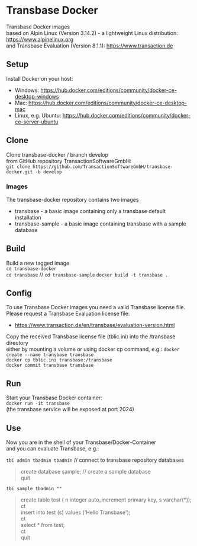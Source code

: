 # Transbase Docker

Transbase Docker images  
based on Alpin Linux (Version 3.14.2) - a lightweight Linux distribution:  
  https://www.alpinelinux.org  
and Transbase Evaluation (Version 8.1.1):
  https://www.transaction.de


## Setup 

Install Docker on your host: 
* Windows: https://hub.docker.com/editions/community/docker-ce-desktop-windows
* Mac: https://hub.docker.com/editions/community/docker-ce-desktop-mac
* Linux, e.g. Ubuntu: https://hub.docker.com/editions/community/docker-ce-server-ubuntu


## Clone

Clone transbase-docker / branch develop  
from GitHub repository TransactionSoftwareGmbH:  
`git clone https://github.com/TransactionSoftwareGmbH/transbase-docker.git -b develop`

### Images

The transbase-docker repository contains two images  
* transbase - a basic image containing only a transbase default installation
* transbase-sample - a basic image containing transbase with a sample database


## Build

Build a new tagged image  
`cd transbase-docker`  
`cd transbase` // `cd transbase-sample`
`docker build -t transbase .`  

## Config

To use Transbase Docker images you need a valid Transbase license file.  
Please request a Transbase Evaluation license file:  
* https://www.transaction.de/en/transbase/evaluation-version.html  

Copy the received Transbase license file (tblic.ini) into the /transbase directory  
either by mounting a volume or using docker cp command, e.g.:
`docker create --name transbase transbase`  
`docker cp tblic.ini transbase:/transbase`  
`docker commit transbase transbase`  


## Run

Start your Transbase Docker container:  
`docker run -it transbase`  
(the transbase service will be exposed at port 2024)  


## Use

Now you are in the shell of your Transbase/Docker-Container  
and you can evaluate Transbase, e.g.:  

`tbi admin tbadmin tbadmin`    // connect to transbase repository databases  
> create database sample;     // create a sample database  
> quit  
  
`tbi sample tbadmin ""`  
> create table test ( n integer auto_increment primary key, s varchar(*));  
> ct  
> insert into test (s) values ('Hello Transbase');  
> ct  
> select * from test;  
> ct  
> quit  
  




